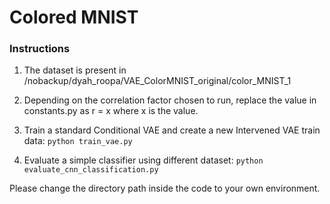 # Colored MNIST

 

### Instructions

1. The dataset is present in /nobackup/dyah_roopa/VAE_ColorMNIST_original/color_MNIST_1

2. Depending on the correlation factor chosen to run, replace the value in constants.py as r = x where x is the value.

3. Train a standard Conditional VAE and create a new Intervened VAE train data: ```python train_vae.py```

4. Evaluate a simple classifier using different dataset: ```python evaluate_cnn_classification.py```

 

Please change the directory path inside the code to your own environment.
